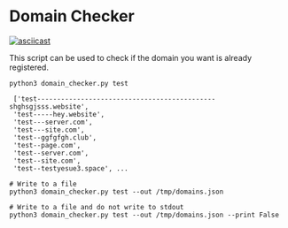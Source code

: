 # Domain Checker

[![asciicast](https://asciinema.org/a/96taoEnEMRx2fYOGxUGFt70DL.png)](https://asciinema.org/a/96taoEnEMRx2fYOGxUGFt70DL)

This script can be used to check if the domain you want is already registered.

```
python3 domain_checker.py test

 ['test---------------------------------------------shghsgjsss.website',
 'test-----hey.website',
 'test---server.com',
 'test---site.com',
 'test--ggfgfgh.club',
 'test--page.com',
 'test--server.com',
 'test--site.com',
 'test--testyesue3.space', ...
 
# Write to a file 
python3 domain_checker.py test --out /tmp/domains.json
 
# Write to a file and do not write to stdout
python3 domain_checker.py test --out /tmp/domains.json --print False
 

```